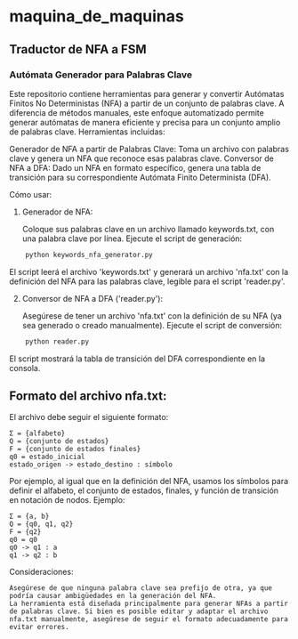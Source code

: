 # maquina_de_maquinas
## Traductor de NFA a FSM
### Autómata Generador para Palabras Clave

Este repositorio contiene herramientas para generar y convertir Autómatas Finitos No Deterministas (NFA) a partir de un conjunto de palabras clave. A diferencia de métodos manuales, este enfoque automatizado permite generar autómatas de manera eficiente y precisa para un conjunto amplio de palabras clave.
Herramientas incluidas:

Generador de NFA a partir de Palabras Clave: Toma un archivo con palabras clave y genera un NFA que reconoce esas palabras clave.
Conversor de NFA a DFA: Dado un NFA en formato específico, genera una tabla de transición para su correspondiente Autómata Finito Determinista (DFA).

Cómo usar:
1. Generador de NFA:

    Coloque sus palabras clave en un archivo llamado keywords.txt, con una palabra clave por línea.
    Ejecute el script de generación:

```bash
    python keywords_nfa_generator.py
```
 El script leerá el archivo 'keywords.txt' y generará un archivo 'nfa.txt' con la definición del NFA para las palabras clave, legible para el script 'reader.py'.

2. Conversor de NFA a DFA ('reader.py'):

    Asegúrese de tener un archivo 'nfa.txt' con la definición de su NFA (ya sea generado o creado manualmente).
    Ejecute el script de conversión:
   
```bash
    python reader.py
```
El script mostrará la tabla de transición del DFA correspondiente en la consola.
## Formato del archivo nfa.txt:

El archivo debe seguir el siguiente formato:
```
Σ = {alfabeto}
Q = {conjunto de estados}
F = {conjunto de estados finales}
q0 = estado_inicial
estado_origen -> estado_destino : símbolo
```
Por ejemplo, al igual que en la definición del NFA, usamos los símbolos para definir el alfabeto, el conjunto de estados, finales, y función de transición en notación de nodos.
Ejemplo:
```
Σ = {a, b}
Q = {q0, q1, q2}
F = {q2}
q0 = q0
q0 -> q1 : a
q1 -> q2 : b
```
Consideraciones:

    Asegúrese de que ninguna palabra clave sea prefijo de otra, ya que podría causar ambigüedades en la generación del NFA.
    La herramienta está diseñada principalmente para generar NFAs a partir de palabras clave. Si bien es posible editar y adaptar el archivo nfa.txt manualmente, asegúrese de seguir el formato adecuadamente para evitar errores.
